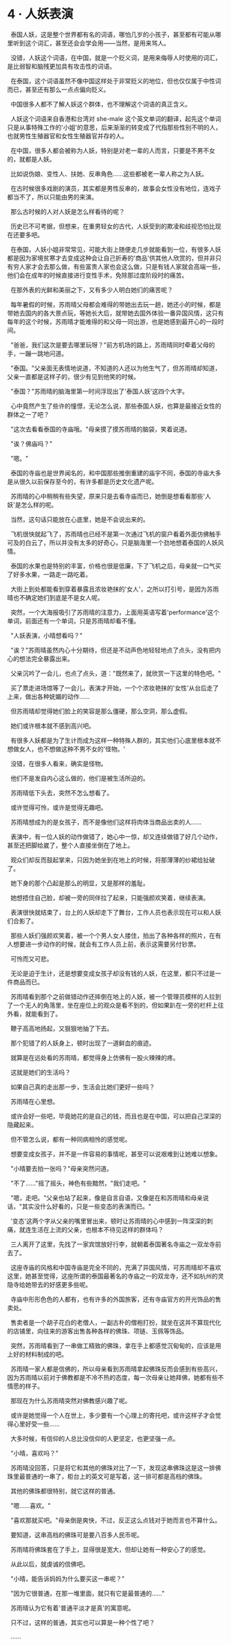 <link rel="stylesheet" href="../styles/text.css" />
<h1>4 · 人妖表演</h1>

  泰国人妖，这是整个世界都有名的词语，哪怕几岁的小孩子，甚至都有可能从哪里听到这个词汇，甚至还会会学会用——当然，是用来骂人。

 
没错，人妖这个词语，在中国，就是一个贬义词，是用来侮辱人时使用的词汇，是比弱智和脑残更加具有攻击性的词语。

 
在泰国，这个词语虽然不像中国这样处于非常贬义的地位，但也仅仅属于中性词而已，甚至还有那么一点点偏向贬义。

  中国很多人都不了解人妖这个群体，也不理解这个词语的真正含义。

 
人妖这个词语来自香港和台湾对 she-male 这个英文单词的翻译，起先这个单词只是从事特殊工作的'小姐'的意思，后来渐渐的转变成了代指那些性别不明的人，也就男性生殖器官和女性生殖器官并存的人。

 
在中国，很多人都会被称为人妖，特别是对老一辈的人而言，只要是不男不女的，就都是人妖。

  比如说伪娘、变性人、扶她、反串角色……这些都被老一辈人称之为人妖。

 
在古时候很多戏剧的演员，其实都是男性反串的，故事会女性没有地位，连戏子都当不了，所以只能由男的来演。

  那么古时候的人对人妖是怎么样看待的呢？

 
历史已不可考据，但想来，在重男轻女的古代，人妖受到的欺凌和歧视恐怕比现在还要多吧。

 
在泰国，人妖小姐非常常见，可能大街上随便走几步就能看到一位，有很多人妖都是因为家境贫寒才去变成这种会让自己折寿的'商品'供其他人欣赏的，但并非只有穷人家才会去那么做，有些富贵人家也会这么做，只是有钱人家就会高端一些，他们会在成年的时候直接进行变性手术，免除那过度阶段时的痛苦。

  在那外表的光鲜和美丽之下，又有多少人明白她们的痛苦呢？

 
每年暑假的时候，苏雨晴父母都会难得的带她出去玩一趟，她还小的时候，都是带她去国内的各大景点玩，等她长大后，就带她去国外体验一番异国风情，这只有每年的这个时候，苏雨晴才能难得的和父母一同出游，也是她感到最开心的一段时间。

 
"爸爸，我们这次是要去哪里玩呀？"前方机场的路上，苏雨晴同时牵着父母的手，一蹦一跳地问道。

 
"泰国。"父亲面无表情地说道，不知道的人还以为他生气了，但苏雨晴却知道，父亲一直都是这样子的，很少有见到他笑的时候。

  "泰国？"苏雨晴的脑海里第一时间浮现出了'泰国人妖'这四个大字。

 
心中竟然产生了些许的憧憬，无论怎么说，那些泰国人妖，也算是最接近女性的群体之一了吧？

  "这次去看看泰国的寺庙哦。"母亲摸了摸苏雨晴的脑袋，笑着说道。

  "诶？佛庙吗？"

  "嗯。"

 
泰国的寺庙也是世界闻名的，和中国那些推倒重建的庙宇不同，泰国的寺庙大多是从很久以前保存至今的，有许多都是历史文化遗产呢。

 
苏雨晴的心中稍稍有些失望，原来只是去看寺庙而已，她倒是想看看那些'人妖'是怎么样的呢。

  当然，这句话只能放在心底里，她是不会说出来的。

 
飞机很快就起飞了，苏雨晴也已经不是第一次通过飞机的窗户看着外面仿佛触手可及的白云了，所以并没有太多的好奇心，只是脑海里一个劲地想着泰国的人妖风情。

 
泰国的水果也是特别的丰富，价格也很是低廉，下了飞机之后，母亲就一口气买了好多水果，一路走一路吃着。

 
大街上到处都能看到穿着暴露且浓妆艳抹的'女人'，之所以打引号，是因为苏雨晴也不确定她们到底是不是女人呢。

 
突然，一个大海报吸引了苏雨晴的注意力，上面用英语写着'performance'这个单词，前面还有一个单词，只是苏雨晴却看不懂。

  "人妖表演，小晴想看吗？"

 
"诶？"苏雨晴虽然内心十分期待，但还是不动声色地轻轻地点了点头，没有把内心的想法完全暴露出来。

  父亲沉吟了一会儿，也点了点头，道："既然来了，就欣赏一下这里的特色吧。"

 
买了票走进场馆等了一会儿，表演才开始，一个个浓妆艳抹的'女性'从台后走了上来，做出各种妩媚的动作……

  但苏雨晴却觉得她们脸上的笑容是那么僵硬，那么空洞，那么虚假。

  她们或许根本就不感到高兴吧。

 
有很多人妖都是为了生计而成为这样一种特殊人群的，其实他们心底里根本就不想做女人，也不想做这种不男不女的'怪物。'

  没错，在很多人看来，确实是怪物。

  他们不是发自内心这么做的，他们是被生活所迫的。

  苏雨晴低下头去，突然不怎么想看了。

  或许觉得可怜，或许是觉得无趣吧。

  苏雨晴想成为的是女孩子，而不是像他们这样将肉体当商品出卖的人……

 
表演中，有一位人妖的动作做错了，她心中一惊，却又连续做错了好几个动作，甚至还把脚给崴了，整个人直接坐倒在了地上。

 
观众们却反而鼓起掌来，只因为她坐到在地上的时候，将那薄薄的纱裙给扯破了。

  她下身的那个凸起是那么的明显，又是那样的羞耻。

  她想捂住自己脸，却被一旁的同伴拉了起来，只能强颜欢笑着，继续表演。

 
表演很快就结束了，台上的人妖却走下了舞台，工作人员也表示现在可以和人妖们合影了。

 
那些人妖们强颜欢笑着，被一个个男人女人搂住，拍出了各种各样的照片，在有人想要进一步动作的时候，就会有工作人员上前，表示这需要另付钞票。

  可怜而又可悲。

 
无论是迫于生计，还是想要变成女孩子却没有钱的人妖，在这里，都只不过是一件商品而已。

 
苏雨晴看到那个之前做错动作还摔倒在地上的人妖，被一个管理员模样的人拉到了一个无人的角落里，坐在座位上的观众是看不到的，但如果趴在一旁的栏杆上往外看，就能看到了。

  鞭子高高地扬起，又狠狠地抽了下去。

  那个犯错了的人妖身上，顿时出现了一道鲜血的痕迹。

  就算是在远处看的苏雨晴，都觉得身上仿佛有一股火辣辣的疼。

  这就是她们的生活吗？

  如果自己真的走出那一步，生活会比她们更好一些吗？

  苏雨晴在心里想。

 
或许会好一些吧，毕竟她花的是自己的钱，而且也是在中国，可以把自己深深的隐藏起来。

  但不管怎么说，都有一种同病相怜的感觉呢。

  想要变成女孩子，并不是一件容易的事情呢，甚至可以说艰难到让她难以想象。

  "小晴要去拍一张吗？"母亲突然问道。

  "不了……"摇了摇头，神色有些黯然，"我们走吧。"

 
"嗯，走吧。"父亲也站了起来，像是自言自语，又像是在和苏雨晴和母亲说话，"其实没什么好看的，只是一些变态的表演而已。"

 
'变态'这两个字从父亲的嘴里冒出来，顿时让苏雨晴的心中感到一阵深深的刺痛，就连生活在上流的父亲，也根本不待见这样的群体吗？

 
三人离开了这里，先找了一家宾馆放好行李，就朝着泰国著名寺庙之一双龙寺前去了。

 
这座寺庙的风格和中国寺庙是完全不同的，充满了异国风情，可苏雨晴却不喜欢这里，她甚至觉得，这座所谓的泰国最著名的寺庙之一的双龙寺，还不如杭州的灵隐寺给她带去的好感更多些呢。

 
寺庙中形形色色的人都有，也有许多的外国旅客，还有寺庙官方的开光饰品的售卖处。

 
售卖者是一个胡子花白的老僧人，一副古朴的僧袍打扮，就坐在这并不算现代化的店铺里，向往来的游客出售各种各样的佛珠、项链、玉佩等饰品。

 
突然，苏雨晴看到了一串做工精致的佛珠，拿在手上都感觉沉甸甸的，应该是用上好的材料制成的吧。

 
苏雨晴一家人都是信佛的，所以母亲看到苏雨晴拿起佛珠反而会感到有些高兴，因为苏雨晴以前对于佛教都是不冷不热的态度，每一次母亲让她拜佛，她都有些不情愿的样子。

  那现在为什么苏雨晴突然对佛教感兴趣了呢。

 
或许是她觉得一个人在世上，多少要有一个心理上的寄托吧，或许这样子才会觉得心里好受一些……

  大多时候，有信仰的人总比没信仰的人更坚定，也更坚强一点。

  "小晴，喜欢吗？"

 
苏雨晴没回答，只是将它和其他的佛珠对比了一下，发现这串佛珠这是这一排佛珠里最普通的一串了，柜台上的英文可是写着，这一排可都是高档的佛珠。

  其他的佛珠都很特别，就它这样的普通。

  "嗯……喜欢。"

  "喜欢那就买吧。"母亲倒是爽快，不过，反正这么点钱对于她而言也不算什么。

  要知道，这串高档的佛珠可是要八百多人民币呢。

  苏雨晴将佛珠套在了手上，显得很是宽大，但却让她有一种安心了的感觉。

  从此以后，就虔诚的信佛吧。

  "小晴，能告诉妈妈为什么要买这一串呢？"

  "因为它很普通，在那一堆里面，就只有它是最普通的……"

  苏雨晴认为它有着'普通平淡才是真'的寓意呢。

  只不过，这样的普通，其实也可以算是一种个性了吧？

  ……
